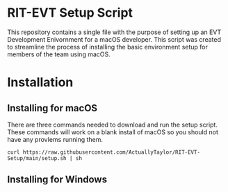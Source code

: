 # RIT-EVT Setup Script
This repository contains a single file with the purpose of setting up an EVT Development Enivornment for a macOS developer. This script was created to streamline the process of installing the basic environment setup for members of the team using macOS.

# Installation
## Installing for macOS
There are three commands needed to download and run the setup script. These commands will work on a blank install of macOS so you should not have any provlems running them.

```
curl https://raw.githubusercontent.com/ActuallyTaylor/RIT-EVT-Setup/main/setup.sh | sh
```

## Installing for Windows
